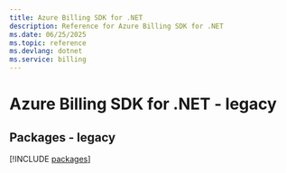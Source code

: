 ```yaml
---
title: Azure Billing SDK for .NET
description: Reference for Azure Billing SDK for .NET
ms.date: 06/25/2025
ms.topic: reference
ms.devlang: dotnet
ms.service: billing
---
```

# Azure Billing SDK for .NET - legacy
## Packages - legacy
[!INCLUDE [packages](billing-index.md)]